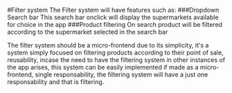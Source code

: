 #Filter system
The Filter system will have features such as:
###Dropdown Search bar
This search bar onclick will display the supermarkets available for choice in the app
###Product filtering
On search product will be filtered according to the supermarket selected in the search bar

The filter system should be a micro-frontend due to its simplicity, it's a system simply focused on filtering products according to their point of sale, reusability, incase the need to have the filtering system in other instances of the app arises, this system can be easily implemented if made as a micro-frontend, single responsability, the filtering system will have a just one responsability and that is filtering.